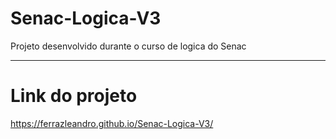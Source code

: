 # Senac-Logica-V3
Projeto desenvolvido durante o curso de logica do Senac

<hr>

# Link do projeto
https://ferrazleandro.github.io/Senac-Logica-V3/
